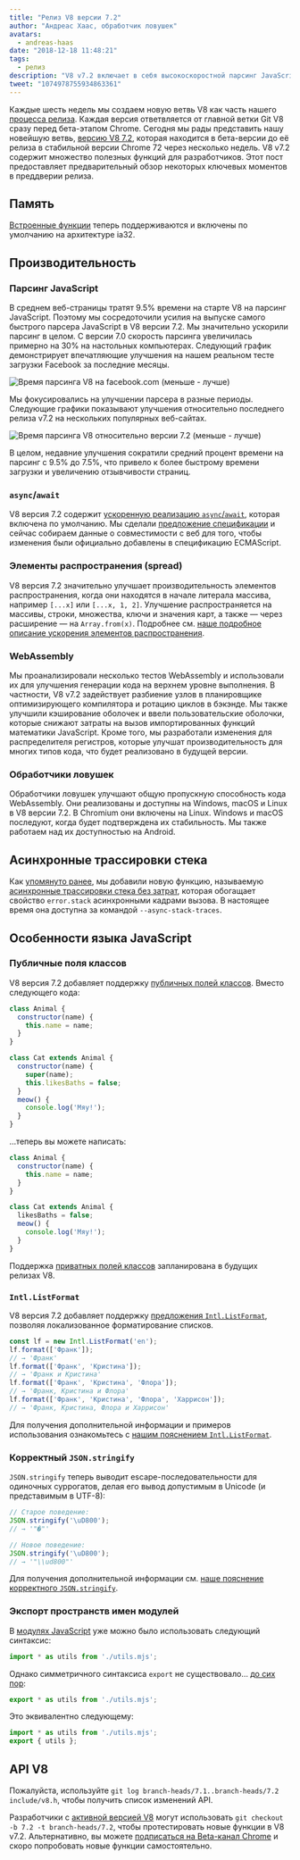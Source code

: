 ```yaml
---
title: "Релиз V8 версии 7.2"
author: "Андреас Хаас, обработчик ловушек"
avatars: 
  - andreas-haas
date: "2018-12-18 11:48:21"
tags: 
  - релиз
description: "V8 v7.2 включает в себя высокоскоростной парсинг JavaScript, более быстрый async-await, снижение потребления памяти на ia32, публичные поля классов и многое другое!"
tweet: "1074978755934863361"
---
```

Каждые шесть недель мы создаем новую ветвь V8 как часть нашего [процесса релиза](/docs/release-process). Каждая версия ответвляется от главной ветки Git V8 сразу перед бета-этапом Chrome. Сегодня мы рады представить нашу новейшую ветвь, [версию V8 7.2](https://chromium.googlesource.com/v8/v8.git/+log/branch-heads/7.2), которая находится в бета-версии до её релиза в стабильной версии Chrome 72 через несколько недель. V8 v7.2 содержит множество полезных функций для разработчиков. Этот пост предоставляет предварительный обзор некоторых ключевых моментов в преддверии релиза.

<!--truncate-->
## Память

[Встроенные функции](/blog/embedded-builtins) теперь поддерживаются и включены по умолчанию на архитектуре ia32.

## Производительность

### Парсинг JavaScript

В среднем веб-страницы тратят 9.5% времени на старте V8 на парсинг JavaScript. Поэтому мы сосредоточили усилия на выпуске самого быстрого парсера JavaScript в V8 версии 7.2. Мы значительно ускорили парсинг в целом. С версии 7.0 скорость парсинга увеличилась примерно на 30% на настольных компьютерах. Следующий график демонстрирует впечатляющие улучшения на нашем реальном тесте загрузки Facebook за последние месяцы.

![Время парсинга V8 на facebook.com (меньше - лучше)](/_img/v8-release-72/facebook-parse-time.png)

Мы фокусировались на улучшении парсера в разные периоды. Следующие графики показывают улучшения относительно последнего релиза v7.2 на нескольких популярных веб-сайтах.

![Время парсинга V8 относительно версии 7.2 (меньше - лучше)](/_img/v8-release-72/relative-parse-times.svg)

В целом, недавние улучшения сократили средний процент времени на парсинг с 9.5% до 7.5%, что привело к более быстрому времени загрузки и увеличению отзывчивости страниц.

### `async`/`await`

V8 версия 7.2 содержит [ускоренную реализацию `async`/`await`](/blog/fast-async#await-under-the-hood), которая включена по умолчанию. Мы сделали [предложение спецификации](https://github.com/tc39/ecma262/pull/1250) и сейчас собираем данные о совместимости с веб для того, чтобы изменения были официально добавлены в спецификацию ECMAScript.

### Элементы распространения (spread)

V8 версия 7.2 значительно улучшает производительность элементов распространения, когда они находятся в начале литерала массива, например `[...x]` или `[...x, 1, 2]`. Улучшение распространяется на массивы, строки, множества, ключи и значения карт, а также — через расширение — на `Array.from(x)`. Подробнее см. [наше подробное описание ускорения элементов распространения](/blog/spread-elements).

### WebAssembly

Мы проанализировали несколько тестов WebAssembly и использовали их для улучшения генерации кода на верхнем уровне выполнения. В частности, V8 v7.2 задействует разбиение узлов в планировщике оптимизирующего компилятора и ротацию циклов в бэкэнде. Мы также улучшили кэширование оболочек и ввели пользовательские оболочки, которые снижают затраты на вызов импортированных функций математики JavaScript. Кроме того, мы разработали изменения для распределителя регистров, которые улучшат производительность для многих типов кода, что будет реализовано в будущей версии.

### Обработчики ловушек

Обработчики ловушек улучшают общую пропускную способность кода WebAssembly. Они реализованы и доступны на Windows, macOS и Linux в V8 версии 7.2. В Chromium они включены на Linux. Windows и macOS последуют, когда будет подтверждена их стабильность. Мы также работаем над их доступностью на Android.

## Асинхронные трассировки стека

Как [упомянуто ранее](/blog/fast-async#improved-developer-experience), мы добавили новую функцию, называемую [асинхронные трассировки стека без затрат](https://bit.ly/v8-zero-cost-async-stack-traces), которая обогащает свойство `error.stack` асинхронными кадрами вызова. В настоящее время она доступна за командой `--async-stack-traces`.

## Особенности языка JavaScript

### Публичные поля классов

V8 версия 7.2 добавляет поддержку [публичных полей классов](/features/class-fields). Вместо следующего кода:

```js
class Animal {
  constructor(name) {
    this.name = name;
  }
}

class Cat extends Animal {
  constructor(name) {
    super(name);
    this.likesBaths = false;
  }
  meow() {
    console.log('Мяу!');
  }
}
```

…теперь вы можете написать:

```js
class Animal {
  constructor(name) {
    this.name = name;
  }
}

class Cat extends Animal {
  likesBaths = false;
  meow() {
    console.log('Мяу!');
  }
}
```

Поддержка [приватных полей классов](/features/class-fields#private-class-fields) запланирована в будущих релизах V8.

### `Intl.ListFormat`

V8 версия 7.2 добавляет поддержку [предложения `Intl.ListFormat`](/features/intl-listformat), позволяя локализованное форматирование списков.

```js
const lf = new Intl.ListFormat('en');
lf.format(['Франк']);
// → 'Франк'
lf.format(['Франк', 'Кристина']);
// → 'Франк и Кристина'
lf.format(['Франк', 'Кристина', 'Флора']);
// → 'Франк, Кристина и Флора'
lf.format(['Франк', 'Кристина', 'Флора', 'Харрисон']);
// → 'Франк, Кристина, Флора и Харрисон'
```

Для получения дополнительной информации и примеров использования ознакомьтесь с [нашим пояснением `Intl.ListFormat`](/features/intl-listformat).

### Корректный `JSON.stringify`

`JSON.stringify` теперь выводит escape-последовательности для одиночных суррогатов, делая его вывод допустимым в Unicode (и представимым в UTF-8):

```js
// Старое поведение:
JSON.stringify('\uD800');
// → '"�"'

// Новое поведение:
JSON.stringify('\uD800');
// → '"\\ud800"'
```

Для получения дополнительной информации см. [наше пояснение корректного `JSON.stringify`](/features/well-formed-json-stringify).

### Экспорт пространств имен модулей

В [модулях JavaScript](/features/modules) уже можно было использовать следующий синтаксис:

```js
import * as utils from './utils.mjs';
```

Однако симметричного синтаксиса `export` не существовало… [до сих пор](/features/module-namespace-exports):

```js
export * as utils from './utils.mjs';
```

Это эквивалентно следующему:

```js
import * as utils from './utils.mjs';
export { utils };
```

## API V8

Пожалуйста, используйте `git log branch-heads/7.1..branch-heads/7.2 include/v8.h`, чтобы получить список изменений API.

Разработчики с [активной версией V8](/docs/source-code#using-git) могут использовать `git checkout -b 7.2 -t branch-heads/7.2`, чтобы протестировать новые функции в V8 v7.2. Альтернативно, вы можете [подписаться на Beta-канал Chrome](https://www.google.com/chrome/browser/beta.html) и скоро попробовать новые функции самостоятельно.
